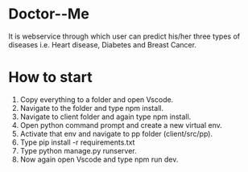 # Doctor--Me
It is webservice through which user can predict his/her three types of diseases i.e. Heart disease, Diabetes and Breast Cancer.
# How to start
1. Copy everything to a folder and open Vscode.
2. Navigate to the folder and type npm install.
3. Navigate to client folder and again type npm install.
4. Open python command prompt and create a new virtual env.
5. Activate that env and navigate to pp folder (client/src/pp).
6. Type pip install -r requirements.txt
7. Type python manage.py runserver.
8. Now again open Vscode and type npm run dev.
